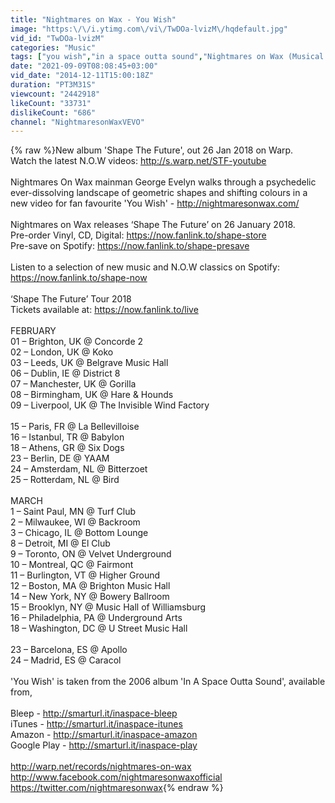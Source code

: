 ```yaml
---
title: "Nightmares on Wax - You Wish"
image: "https:\/\/i.ytimg.com\/vi\/TwDOa-lvizM\/hqdefault.jpg"
vid_id: "TwDOa-lvizM"
categories: "Music"
tags: ["you wish","in a space outta sound","Nightmares on Wax (Musical Group)"]
date: "2021-09-09T08:08:45+03:00"
vid_date: "2014-12-11T15:00:18Z"
duration: "PT3M31S"
viewcount: "2442918"
likeCount: "33731"
dislikeCount: "686"
channel: "NightmaresonWaxVEVO"
---
```

{% raw %}New album 'Shape The Future', out 26 Jan 2018 on Warp.<br />Watch the latest N.O.W videos: <a rel="nofollow" target="blank" href="http://s.warp.net/STF-youtube">http://s.warp.net/STF-youtube</a><br /><br />Nightmares On Wax mainman George Evelyn walks through a psychedelic ever-dissolving landscape of geometric shapes and shifting colours in a new video for fan favourite 'You Wish' - <a rel="nofollow" target="blank" href="http://nightmaresonwax.com/">http://nightmaresonwax.com/</a><br /><br />Nightmares on Wax releases ‘Shape The Future’ on 26 January 2018.<br />Pre-order Vinyl, CD, Digital: <a rel="nofollow" target="blank" href="https://now.fanlink.to/shape-store">https://now.fanlink.to/shape-store</a><br />Pre-save on Spotify: <a rel="nofollow" target="blank" href="https://now.fanlink.to/shape-presave">https://now.fanlink.to/shape-presave</a><br /><br />Listen to a selection of new music and N.O.W classics on Spotify: <a rel="nofollow" target="blank" href="https://now.fanlink.to/shape-now">https://now.fanlink.to/shape-now</a><br /><br />‘Shape The Future’ Tour 2018<br />Tickets available at: <a rel="nofollow" target="blank" href="https://now.fanlink.to/live">https://now.fanlink.to/live</a><br /><br />FEBRUARY<br />01 – Brighton, UK @ Concorde 2<br />02 – London, UK @ Koko<br />03 – Leeds, UK @ Belgrave Music Hall<br />06 – Dublin, IE @ District 8<br />07 – Manchester, UK @ Gorilla<br />08 – Birmingham, UK @ Hare &amp; Hounds<br />09 – Liverpool, UK @ The Invisible Wind Factory<br /><br />15 – Paris, FR @ La Bellevilloise<br />16 – Istanbul, TR @ Babylon<br />18 – Athens, GR @ Six Dogs<br />23 – Berlin, DE @ YAAM<br />24 – Amsterdam, NL @ Bitterzoet<br />25 – Rotterdam, NL @ Bird<br /><br />MARCH<br />1 – Saint Paul, MN @ Turf Club<br />2 – Milwaukee, WI @ Backroom<br />3 – Chicago, IL @ Bottom Lounge<br />8 – Detroit, MI @ El Club<br />9 – Toronto, ON @ Velvet Underground<br />10 – Montreal, QC @ Fairmont<br />11 – Burlington, VT @ Higher Ground<br />12 – Boston, MA @ Brighton Music Hall<br />14 – New York, NY @ Bowery Ballroom<br />15 – Brooklyn, NY @ Music Hall of Williamsburg<br />16 – Philadelphia, PA @ Underground Arts<br />18 – Washington, DC @ U Street Music Hall<br /><br />23 – Barcelona, ES @ Apollo<br />24 – Madrid, ES @ Caracol<br /><br />'You Wish' is taken from the 2006 album 'In A Space Outta Sound', available from,<br /> <br />Bleep - <a rel="nofollow" target="blank" href="http://smarturl.it/inaspace-bleep">http://smarturl.it/inaspace-bleep</a><br />iTunes - <a rel="nofollow" target="blank" href="http://smarturl.it/inaspace-itunes">http://smarturl.it/inaspace-itunes</a><br />Amazon - <a rel="nofollow" target="blank" href="http://smarturl.it/inaspace-amazon">http://smarturl.it/inaspace-amazon</a><br />Google Play - <a rel="nofollow" target="blank" href="http://smarturl.it/inaspace-play">http://smarturl.it/inaspace-play</a><br /><br /><a rel="nofollow" target="blank" href="http://warp.net/records/nightmares-on-wax">http://warp.net/records/nightmares-on-wax</a> <br /><a rel="nofollow" target="blank" href="http://www.facebook.com/nightmaresonwaxofficial">http://www.facebook.com/nightmaresonwaxofficial</a> <br /><a rel="nofollow" target="blank" href="https://twitter.com/nightmaresonwax">https://twitter.com/nightmaresonwax</a>{% endraw %}
